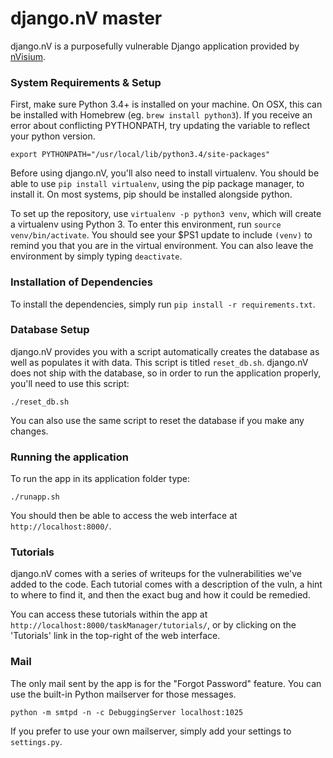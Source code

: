 django.nV master
=========

django.nV is a purposefully vulnerable Django application provided by [nVisium](https://www.nvisium.com/).

### System Requirements & Setup 

First, make sure Python 3.4+ is installed on your machine. On OSX, this can be installed with Homebrew (eg. `brew install python3`). If you receive an error about conflicting PYTHONPATH, try updating the variable to reflect your python version.

```
export PYTHONPATH="/usr/local/lib/python3.4/site-packages"
```

Before using django.nV, you'll also need to install virtualenv. You should be able to use `pip install virtualenv`, using the pip package manager, to install it. On most systems, pip should be installed alongside python.

To set up the repository, use `virtualenv -p python3 venv`, which will create a virtualenv using Python 3. To enter this environment, run `source venv/bin/activate`. You should see your $PS1 update to include `(venv)` to remind you that you are in the virtual environment. You can also leave the environment by simply typing `deactivate`.

### Installation of Dependencies

To install the dependencies, simply run `pip install -r requirements.txt`.

### Database Setup

django.nV provides you with a script automatically creates the database as well as populates it with data. This script is titled `reset_db.sh`. django.nV does not ship with the database, so in order to run the application properly, you'll need to use this script:

    ./reset_db.sh

You can also use the same script to reset the database if you make any changes.

### Running the application
To run the app in its application folder type:

    ./runapp.sh

You should then be able to access the web interface at `http://localhost:8000/`.

### Tutorials

django.nV comes with a series of writeups for the vulnerabilities we've added to the code. Each tutorial comes with a description of the vuln, a hint to where to find it, and then the exact bug and how it could be remedied.

You can access these tutorials within the app at `http://localhost:8000/taskManager/tutorials/`, or by clicking on the 'Tutorials' link in the top-right of the web interface.

### Mail ###

The only mail sent by the app is for the "Forgot Password" feature. You can use the built-in Python mailserver for those messages.

    python -m smtpd -n -c DebuggingServer localhost:1025

If you prefer to use your own mailserver, simply add your settings to `settings.py`.
